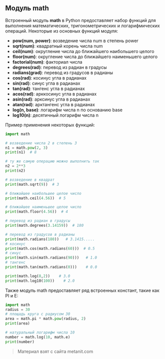 ## Модуль math

Встроенный модуль **math** в Python предоставляет набор функций для выполнения математических, тригонометрических и логарифмических операций. Некоторые из основных функций модуля:
- **pow(num, power)**: возведение числа num в степень power
- **sqrt(num)**: квадратный корень числа num
- **ceil(num)**: округление числа до ближайшего наибольшего целого
- **floor(num)**: округление числа до ближайшего наименьшего целого
- **factorial(num)**: факториал числа
- **degrees(rad)**: перевод из радиан в градусы
- **radians(grad)**: перевод из градусов в радианы
- **cos(rad)**: косинус угла в радианах
- **sin(rad)**: синус угла в радианах
- **tan(rad)**: тангенс угла в радианах
- **acos(rad)**: арккосинус угла в радианах
- **asin(rad)**: арксинус угла в радианах
- **atan(rad)**: арктангенс угла в радианах
- **log(n, base)**: логарифм числа n по основанию base
- **log10(n)**: десятичный логарифм числа n

Пример применения некоторых функций:

```py
import math

# возведение числа 2 в степень 3
n1 = math.pow(2, 3)
print(n1)  # 8

# ту же самую операцию можно выполнить так
n2 = 2**3
print(n2)

# возведение в квадрат
print(math.sqrt(9))  # 3

# ближайшее наибольшее целое число
print(math.ceil(4.56))  # 5

# ближайшее наименьшее целое число
print(math.floor(4.56))  # 4

# перевод из радиан в градусы
print(math.degrees(3.14159))  # 180

# перевод из градусов в радианы
print(math.radians(180))   # 3.1415.....
# косинус
print(math.cos(math.radians(60)))  # 0.5
# cинус
print(math.sin(math.radians(90)))   # 1.0
# тангенс
print(math.tan(math.radians(0)))    # 0.0

print(math.log(8,2))    # 3.0
print(math.log10(100))    # 2.0
```

Также модуль math предоставляет ряд встроенных констант, такие как PI и E:

```py
import math
radius = 30
# площадь круга с радиусом 30
area = math.pi * math.pow(radius, 2)
print(area)

# натуральный логарифм числа 10
number = math.log(10, math.e)
print(number)
```


> Материал взят с сайта metanit.com